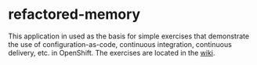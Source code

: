 # refactored-memory

This application in used as the basis for simple exercises that demonstrate the use of configuration-as-code, continuous integration, continuous delivery, etc. in OpenShift. The exercises are located in the [wiki](https://github.com/ericboyer/refactored-memory/wiki).
